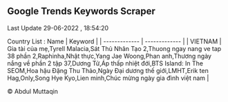 

## Google Trends Keywords Scraper 
 
Last Update 29-06-2022 , 18:54:20

Country List :
 Name  | Keyword |
| ------------- | ------------- |
| VIETNAM | Gia tài của mẹ,Tyrell Malacia,Sát Thủ Nhân Tạo 2,Thuong ngay nang ve tap 38 phần 2,Raphinha,Nhật thực,Yang Jae Woong,Phan anh,Thương ngày nắng về phần 2 tập 37,Dương Tử,Áp thấp nhiệt đới,BTS Island: In The SEOM,Hoa hậu Đặng Thu Thảo,Ngày Đại dương thế giới,LMHT,Erik ten Hag,Only,Song Hye Kyo,Lien minh,Chúc mừng ngày gia đình việt nam |



© Abdul Muttaqin 
